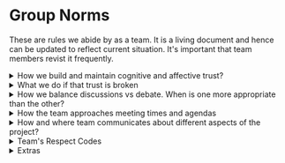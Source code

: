 # Group Norms

These are rules we abide by as a team. It is a living document and hence can be updated
to reflect current situation. It's important that team members revist it frequently.

<details>
<summary> How we build and maintain cognitive and affective trust? </summary>

- Pay attention when the next person is speaking - conveys a feeling of being respected
and heard

- Address the project not the person - creates a safe environment for achieving the
common project goal

</details>

<details>
<summary> What we do if that trust is broken  </summary>

- Address it by talking it over with the person who broke it.

- Involve a third party team member if still not addressed

- If a sincere apology is given, accept it, and reset mindset to assuming team
has positive intentions for everyone

- If the trust cannot be repaired, reach out to program staff to have you removed
from the situation

</details>

<details>
<summary> How we balance discussions vs debate. When is one more appropriate than
the other?
  </summary>

- We may debate over which programming language to use or how a function is
written. Secondly, we may debate over meeting time or places. Debates are healthy
and inevitable, but discussions MUST follow afterwards.

- Discussion: it is important for discussion to always follow a debate. This is
when everyone articulates their thoughts on why they disagree or agree, and a
consensus is reached. If a consensus cannot be reached, then the object of
disagreement should be put up for vote.

- Aside contentious issues as laid out above, team should be able to discuss things
normally and agree on what works for everyone

</details>

<details>
<summary> How the team approaches meeting times and agendas

  </summary>

- This is currently up for vote. Check back for final update

</details>

<details>
<summary> How and where team communicates about different aspects of the project?
  </summary>

- This is currently up for vote. Check back for final update

</details>

<details>
<summary> Team's Respect Codes
  </summary>

- Attend Meetings. If you will be unable to make it, please communicate that beforehand.

- Pay attention when someone is speaking. Don't cut them off unnecessarily.

- Do not shout at the top of your voice during debates. Take turns to disagree calmly

- Avoid assumptions. When in doubt, ask for clarity

</details>

<details>
<summary> Extras
  </summary>

- Always do a "git pull origin main" whenever you start working on the group repository
locally

- Always checkout to a git branch named after the task you are working on

- Always push directly from your branch to the remote repository, then create a
pull request

- Always delete branch after it has been merged to main

- [Watch this video](https://www.youtube.com/watch?v=MnUd31TvBoU&t=18s) for
collaborating on github

- [Watch this video](https://www.youtube.com/watch?v=oPQgFxHcjAw) for using the
github project management board

</details>
